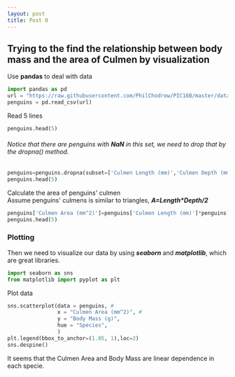 ```yaml
---
layout: post
title: Post 0
---
```


## Trying to the find the relationship between body mass and the area of Culmen by  visualization

Use **pandas** to deal with data

```python
import pandas as pd
url = "https://raw.githubusercontent.com/PhilChodrow/PIC16B/master/datasets/palmer_penguins.csv"
penguins = pd.read_csv(url)
```
Read 5 lines

```python
penguins.head(5)
```

###### Notice that there are penguins with **NaN** in this set, we need to drop that by the dropna() method.
```python
penguins=penguins.dropna(subset=['Culmen Length (mm)','Culmen Depth (mm)','Body Mass (g)'])
penguins.head(5)
```
Calculate the area of penguins' culmen  
    Assume penguins' culmens is similar to triangles, ***A=Length\*Depth/2***

```python
penguins['Culmen Area (mm^2)']=penguins['Culmen Length (mm)']*penguins['Culmen Depth (mm)']/2
penguins.head(5)
```
### Plotting

Then we need to visualize our data by using ***seaborn*** and ***matplotlib***, which are great libraries.
```python
import seaborn as sns
from matplotlib import pyplot as plt
```

Plot data

```python
sns.scatterplot(data = penguins, #
                x = "Culmen Area (mm^2)", #
                y = "Body Mass (g)", 
                hue = "Species",
                )
plt.legend(bbox_to_anchor=(1.05, 1),loc=2)
sns.despine()
```

It seems that the Culmen Area and Body Mass are linear dependence in each specie.